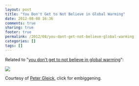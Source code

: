 ```yaml
---
layout: post
title: "You Don't Get to Not Believe in Global Warming"
date: 2012-08-08 16:36
comments: true
sharing: true
footer: true
permalink: /2012/08/you-dont-get-not-believe-global-warming
categories: []
tags: []
---
```

Related to "[you don't get to not believe in global warming](/2012/08/science-bitches)":

<a href="https://twitter.com/PeterGleick/status/233250187559178240/photo/1/large"><img src="http://f.cl.ly/items/1P3D222L3N0d151b330Z/Image%202012.10.22%2012:22:44%20PM.png"></a>

Courtesy of [Peter Gleick](https://twitter.com/petergleick/status/233250187559178240), click for embiggening.